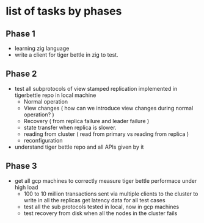 

# list of tasks by phases

## Phase 1

*   learning zig language
*   write a client for tiger bettle in zig to test.

## Phase 2

*   test all subprotocols of view stamped replication implemented in tigerbettle repo in local machine
     - Normal operation
     - View changes ( how can we introduce view changes during normal operation? )
     - Recovery ( from replica failure and leader failure )
     - state transfer when replica is slower.
     - reading from cluster ( read from primary vs reading from replica )
     - reconfiguration 
*   understand tiger bettle repo and all APIs given by it

## Phase 3

*   get all gcp machines to correctly measure tiger bettle performace under high load
     - 100 to 10 million transactions sent via multiple clients to the cluster to write in all the replicas 
     get latency data for all test cases 
     - test all the sub protocols tested in local, now in gcp machines 
     - test recovery from disk when all the nodes in the cluster fails